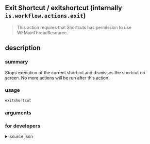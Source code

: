 
## Exit Shortcut / exitshortcut (internally `is.workflow.actions.exit`)


> This action requires that Shortcuts has permission to use WFMainThreadResource.


## description
### summary
Stops execution of the current shortcut and dismisses the shortcut on screen. No more actions will be run after this action.


### usage
`exitshortcut `

### arguments


### for developers

<details><summary>source json</summary>
<p>
```json
{
	"ActionClass": "WFExitAction",
	"ActionKeywords": [
		"quit",
		"return",
		"workflow"
	],
	"Category": "Scripting",
	"Description": {
		"DescriptionSummary": "Stops execution of the current shortcut and dismisses the shortcut on screen. No more actions will be run after this action."
	},
	"IconName": "Scripting.png",
	"Input": {
		"Multiple": true,
		"Required": false,
		"Types": [
			"WFContentItem"
		]
	},
	"LastModifiedDate": "2015-08-20T07:00:00.000Z",
	"Name": "Exit Shortcut",
	"RequiredResources": [
		"WFMainThreadResource"
	],
	"Subcategory": "Control Flow",
	"SuggestedNever": true
}
```
</p></details>
